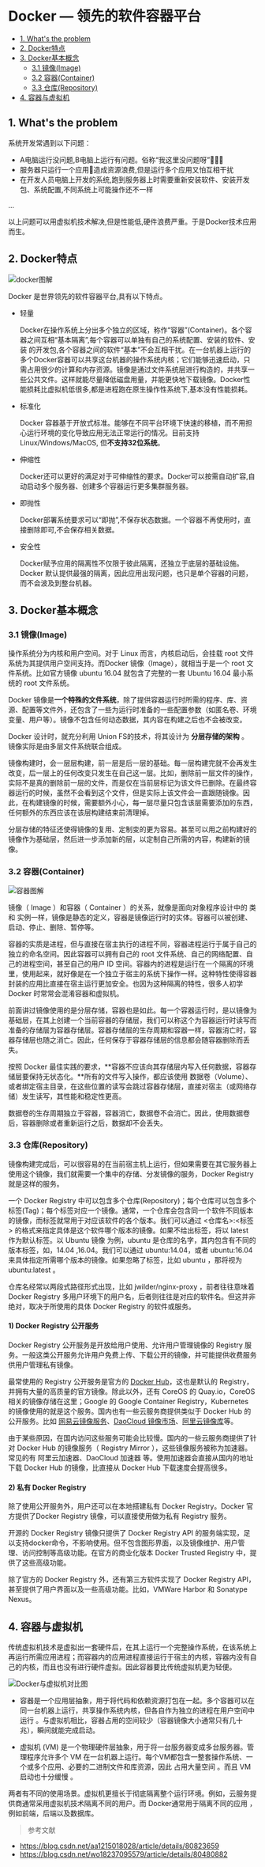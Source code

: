# Docker — 领先的软件容器平台

* [1. What's the problem](#1-whats-the-problem)
* [2. Docker特点](#2-docker特点)
* [3. Docker基本概念](#3-docker基本概念)
    * [3.1 镜像(Image)](#31-镜像image)
    * [3.2 容器(Container)](#32-容器container)
    * [3.3 仓库(Repository)](#33-镜像repository)
* [4. 容器与虚拟机](#4-容器与虚拟机)    

## 1. What's the problem
系统开发常遇到以下问题：
* A电脑运行没问题,B电脑上运行有问题。俗称“我这里没问题呀”🤦‍‍‍🤦‍🤦‍
* 服务器只运行一个应用造成资源浪费,但是运行多个应用又怕互相干扰
* 在开发人员电脑上开发的系统,跑到服务器上时需要重新安装软件、安装开发包、系统配置,不同系统上可能操作还不一样

...

以上问题可以用虚拟机技术解决,但是性能低,硬件浪费严重。于是Docker技术应用而生。

## 2. Docker特点

![docker图解](../img/docker/docker.jpg)

Docker 是世界领先的软件容器平台,具有以下特点。

* 轻量

    Docker在操作系统上分出多个独立的区域，称作“容器”(Container)。各个容器之间互相“基本隔离”,每个容器可以单独有自己的系统配置、安装的软件、安装 的开发包,各个容器之间的软件“基本”不会互相干扰。在一台机器上运行的多个Docker容器可以共享这台机器的操作系统内核；它们能够迅速启动，只需占用很少的计算和内存资源。镜像是通过文件系统层进行构造的，并共享一些公共文件。这样就能尽量降低磁盘用量，并能更快地下载镜像。Docker性能损耗比虚拟机低很多,都是进程跑在原生操作性系统下,基本没有性能损耗。

* 标准化

    Docker 容器基于开放式标准。能够在不同平台环境下快速的移植，而不用担心运行环境的变化导致应用无法正常运行的情况。目前支持Linux/Windows/MacOS,
    但**不支持32位系统**。

* 伸缩性

    Docker还可以更好的满足对于可伸缩性的要求。Docker可以按需自动扩容,自动启动多个服务器、创建多个容器运行更多集群服务器。

* 即抛性

    Docker部署系统要求可以“即抛”,不保存状态数据。一个容器不再使用时，直接删除即可,不会保存相关数据。

* 安全性

    Docker赋予应用的隔离性不仅限于彼此隔离，还独立于底层的基础设施。Docker 默认提供最强的隔离，因此应用出现问题，也只是单个容器的问题，而不会波及到整台机器。

## 3. Docker基本概念
### 3.1 镜像(Image)
操作系统分为内核和用户空间。对于 Linux 而言，内核启动后，会挂载 root 文件系统为其提供用户空间支持。而Docker 镜像（Image），就相当于是一个 root 文件系统。比如官方镜像 ubuntu 16.04 就包含了完整的一套 Ubuntu 16.04 最小系统的 root 文件系统。

Docker 镜像是**一个特殊的文件系统**，除了提供容器运行时所需的程序、库、资源、配置等文件外，还包含了一些为运行时准备的一些配置参数（如匿名卷、环境变量、用户等）。镜像不包含任何动态数据，其内容在构建之后也不会被改变。

Docker 设计时，就充分利用 Union FS的技术，将其设计为 **分层存储的架构** 。 镜像实际是由多层文件系统联合组成。

镜像构建时，会一层层构建，前一层是后一层的基础。每一层构建完就不会再发生改变，后一层上的任何改变只发生在自己这一层。比如，删除前一层文件的操作，实际不是真的删除前一层的文件，而是仅在当前层标记为该文件已删除。在最终容器运行的时候，虽然不会看到这个文件，但是实际上该文件会一直跟随镜像。因此，在构建镜像的时候，需要额外小心，每一层尽量只包含该层需要添加的东西，任何额外的东西应该在该层构建结束前清理掉。

分层存储的特征还使得镜像的复用、定制变的更为容易。甚至可以用之前构建好的镜像作为基础层，然后进一步添加新的层，以定制自己所需的内容，构建新的镜像。

### 3.2 容器(Container)

![容器图解](../img/docker/container.png)

镜像（ Image ）和容器（ Container ）的关系，就像是面向对象程序设计中的 类 和 实例一样，镜像是静态的定义，容器是镜像运行时的实体。容器可以被创建、启动、停止、删除、暂停等。

容器的实质是进程，但与直接在宿主执行的进程不同，容器进程运行于属于自己的独立的命名空间。因此容器可以拥有自己的 root 文件系统、自己的网络配置、自己的进程空间，甚至自己的用户 ID 空间。容器内的进程是运行在一个隔离的环境里，使用起来，就好像是在一个独立于宿主的系统下操作一样。这种特性使得容器封装的应用比直接在宿主运行更加安全。也因为这种隔离的特性，很多人初学 Docker 时常常会混淆容器和虚拟机。

前面讲过镜像使用的是分层存储，容器也是如此。每一个容器运行时，是以镜像为基础层，在其上创建一个当前容器的存储层，我们可以称这个为容器运行时读写而准备的存储层为容器存储层。容器存储层的生存周期和容器一样，容器消亡时，容器存储层也随之消亡。因此，任何保存于容器存储层的信息都会随容器删除而丢失。

按照 Docker 最佳实践的要求，**容器不应该向其存储层内写入任何数据，容器存储层要保持无状态化。**所有的文件写入操作，都应该使用 数据卷（Volume）、或者绑定宿主目录，在这些位置的读写会跳过容器存储层，直接对宿主（或网络存储）发生读写，其性能和稳定性更高。

数据卷的生存周期独立于容器，容器消亡，数据卷不会消亡。因此，使用数据卷后，容器删除或者重新运行之后，数据却不会丢失。

### 3.3 仓库(Repository)  
镜像构建完成后，可以很容易的在当前宿主机上运行，但如果需要在其它服务器上使用这个镜像，我们就需要一个集中的存储、分发镜像的服务，Docker Registry 就是这样的服务。

一个 Docker Registry 中可以包含多个仓库(Repository)；每个仓库可以包含多个标签(Tag)；每个标签对应一个镜像。通常，一个仓库会包含同一个软件不同版本的镜像，而标签就常用于对应该软件的各个版本。我们可以通过 <仓库名>:<标签> 的格式来指定具体是这个软件哪个版本的镜像。如果不给出标签，将以 latest 作为默认标签。以 Ubuntu 镜像 为例，ubuntu 是仓库的名字，其内包含有不同的版本标签，如，14.04 ,16.04。我们可以通过 ubuntu:14.04，或者 ubuntu:16.04 来具体指定所需哪个版本的镜像。如果忽略了标签，比如 ubuntu ，那将视为 ubuntu:latest 。

仓库名经常以两段式路径形式出现，比如 jwilder/nginx-proxy ，前者往往意味着 Docker Registry 多用户环境下的用户名，后者则往往是对应的软件名。但这并非绝对，取决于所使用的具体 Docker Registry 的软件或服务。

#### 1) Docker Registry 公开服务
Docker Registry 公开服务是开放给用户使用、允许用户管理镜像的 Registry 服务。一般这类公开服务允许用户免费上传、下载公开的镜像，并可能提供收费服务供用户管理私有镜像。

最常使用的 Registry 公开服务是官方的 [Docker Hub](https://hub.docker.com/)，这也是默认的 Registry，并拥有大量的高质量的官方镜像。除此以外，还有 CoreOS 的 Quay.io，CoreOS 相关的镜像存储在这里；Google 的 Google Container Registry，Kubernetes 的镜像使用的就是这个服务。国内也有一些云服务商提供类似于 Docker Hub 的公开服务。比如 [网易云镜像服务](https://www.163yun.com/product/repo)、[DaoCloud 镜像市场](https://hub.daocloud.io/)、[阿里云镜像库](https://www.aliyun.com/product/containerservice?utm_content=se_1292836)等。

由于某些原因，在国内访问这些服务可能会比较慢。国内的一些云服务商提供了针对 Docker Hub 的镜像服务（ Registry Mirror ），这些镜像服务被称为加速器。常见的有 阿里云加速器、DaoCloud 加速器 等。使用加速器会直接从国内的地址下载 Docker Hub 的镜像，比直接从 Docker Hub 下载速度会提高很多。

#### 2) 私有 Docker Registry
除了使用公开服务外，用户还可以在本地搭建私有 Docker Registry。Docker 官方提供了Docker Registry 镜像，可以直接使用做为私有 Registry 服务。

开源的 Docker Registry 镜像只提供了 Docker Registry API 的服务端实现，足以支持docker命令，不影响使用。但不包含图形界面，以及镜像维护、用户管理、访问控制等高级功能。在官方的商业化版本 Docker Trusted Registry 中，提供了这些高级功能。

除了官方的 Docker Registry 外，还有第三方软件实现了 Docker Registry API，甚至提供了用户界面以及一些高级功能。比如，VMWare Harbor 和 Sonatype Nexus。

## 4. 容器与虚拟机

传统虚拟机技术是虚拟出一套硬件后，在其上运行一个完整操作系统，在该系统上再运行所需应用进程；而容器内的应用进程直接运行于宿主的内核，容器内没有自己的内核，而且也没有进行硬件虚拟。因此容器要比传统虚拟机更为轻便。

![Docker与虚拟机对比图](../img/docker/docker-vm.png)

* 容器是一个应用层抽象，用于将代码和依赖资源打包在一起。多个容器可以在同一台机器上运行，共享操作系统内核，但各自作为独立的进程在用户空间中运行 。与虚拟机相比，容器占用的空间较少（容器镜像大小通常只有几十兆），瞬间就能完成启动。

* 虚拟机 (VM) 是一个物理硬件层抽象，用于将一台服务器变成多台服务器。管理程序允许多个 VM 在一台机器上运行。每个VM都包含一整套操作系统、一个或多个应用、必要的二进制文件和库资源，因此 占用大量空间 。而且 VM 启动也十分缓慢 。

两者有不同的使用场景。虚拟机更擅长于彻底隔离整个运行环境。例如，云服务提供商通常采用虚拟机技术隔离不同的用户。而 Docker通常用于隔离不同的应用 ，例如前端，后端以及数据库。


> 参考文献
* https://blog.csdn.net/aa1215018028/article/details/80823659
* https://blog.csdn.net/wo18237095579/article/details/80480882